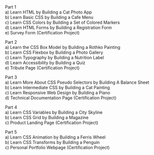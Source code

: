 Part 1<br />
a) Learn HTML by Building a Cat Photo App<br />
b) Learn Basic CSS by Building a Cafe Menu<br />
c) Learn CSS Colors by Building a Set of Colored Markers<br />
d) Learn HTML Forms by Building a Registration Form<br />
e) Survey Form (Certification Project)<br />

Part 2<br />
a) Learn the CSS Box Model by Building a Rothko Painting<br />
b) Learn CSS Flexbox by Building a Photo Gallery<br />
c) Learn Typography by Building a Nutrition Label<br />
d) Learn Accessibility by Building a Quiz<br />
e) Tribute Page (Certification Project)<br />

Part 3<br />
a) Learn More About CSS Pseudo Selectors by Building A Balance Sheet<br />
b) Learn Intermediate CSS by Building a Cat Painting<br />
c) Learn Responsive Web Design by Building a Piano<br />
d) Technical Documentation Page (Certification Project)<br />

Part 4<br />
a) Learn CSS Variables by Building a City Skyline<br />
b) Learn CSS Grid by Building a Magazine<br />
c) Product Landing Page (Certification Project)<br />

Part 5<br />
a) Learn CSS Animation by Building a Ferris Wheel<br />
b) Learn CSS Transforms by Building a Penguin<br />
c) Personal Portfolio Webpage (Certification Project)
